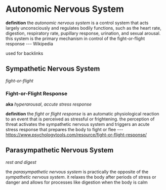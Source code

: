 # Autonomic Nervous System

**definition** the _autonomic nervous system_ is a control system that acts largely unconsciously and regulates bodily functions, such as the heart rate, digestion, respiratory rate, pupillary response, urination, and sexual arousal. this system is the primary mechanism in control of the fight-or-flight response --- Wikipedia

used for backlinks

## Sympathetic Nervous System

_fight-or-flight_

### Fight-or-Flight Response

**aka** _hyperarousal_, _accute stress response_

**definition** the _fight or flight response_ is an automatic physiological reaction to an event that is perceived as stressful or frightening. the perception of threat activates the sympathetic nervous system and triggers an acute stress response that prepares the body to fight or flee --- <https://www.psychologytools.com/resource/fight-or-flight-response/>

## Parasympathetic Nervous System

_rest and digest_

the _parasympathetic nervous system_ is practically the opposite of the _sympathetic nervous system_. it relaxes the body after periods of stress or danger and allows for processes like digestion when the body is calm
